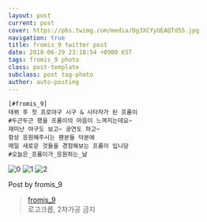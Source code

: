 ```yaml
---
layout: post
current: post
cover: https://pbs.twimg.com/media/Dg3XCYyUEAQTd55.jpg
navigation: true
title: fromis_9 twitter post
date: 2018-06-29 23:18:54 +0900 KST
tags: fromis_9 photo
class: post-template
subclass: post tag-photo
author: auto-posting
---
```


```  
[#fromis_9]  
데뷔 후 첫 프로야구 시구 & 시타자가 된 프롬이  
#두근두근 했을 프롬이의 마음이 느껴지는데요~  
재미난 야구도 보고~ 공연도 하고~   
항상 응원해주시는 팬분들 덕분에  
매일 새로운 것들을 경험해보는 프롬이 입니당  
#오늘은_프롬이가_응원하는_날   

```

![0](https://pbs.twimg.com/media/Dg3W_nsVAAAbVbv.jpg)
![1](https://pbs.twimg.com/media/Dg3XA-QV4AAvW2b.jpg)
![2](https://pbs.twimg.com/media/Dg3XCYyUEAQTd55.jpg)


Post by fromis_9

> [fromis_9](https://twitter.com/realfromis_9)  
  로고크롭, 2차가공 금지